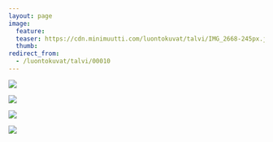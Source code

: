 ```yaml
---
layout: page
image:
  feature:
  teaser: https://cdn.minimuutti.com/luontokuvat/talvi/IMG_2668-245px.jpg
  thumb:
redirect_from:
  - /luontokuvat/talvi/00010
---
```


![](https://cdn.minimuutti.com/luontokuvat/talvi/IMG_2668-800px.jpg)

![](https://cdn.minimuutti.com/luontokuvat/talvi/IMG_2670-800px.jpg)

![](https://cdn.minimuutti.com/luontokuvat/talvi/IMG_2671-800px.jpg)

![](https://cdn.minimuutti.com/luontokuvat/talvi/IMG_2682-800px.jpg)
